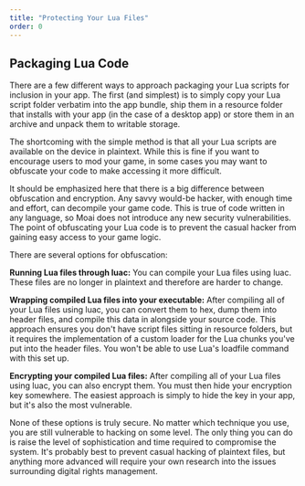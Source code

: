 ```yaml
---
title: "Protecting Your Lua Files"
order: 0
---
```


Packaging Lua Code
------------------

There are a few different ways to approach packaging your Lua scripts for inclusion in your app. The first (and simplest) is to simply copy your Lua script folder verbatim into the app bundle, ship them in a resource folder that installs with your app (in the case of a desktop app) or store them in an archive and unpack them to writable storage.

The shortcoming with the simple method is that all your Lua scripts are available on the device in plaintext. While this is fine if you want to encourage users to mod your game, in some cases you may want to obfuscate your code to make accessing it more difficult.

It should be emphasized here that there is a big difference between obfuscation and encryption. Any savvy would-be hacker, with enough time and effort, can decompile your game code. This is true of code written in any language, so Moai does not introduce any new security vulnerabilities. The point of obfuscating your Lua code is to prevent the casual hacker from gaining easy access to your game logic.

There are several options for obfuscation:

**Running Lua files through luac:** You can compile your Lua files using luac. These files are no longer in plaintext and therefore are harder to change.

**Wrapping compiled Lua files into your executable:** After compiling all of your Lua files using luac, you can convert them to hex, dump them into header files, and compile this data in alongside your source code. This approach ensures you don't have script files sitting in resource folders, but it requires the implementation of a custom loader for the Lua chunks you've put into the header files. You won't be able to use Lua's loadfile command with this set up.

**Encrypting your compiled Lua files:** After compiling all of your Lua files using luac, you can also encrypt them. You must then hide your encryption key somewhere. The easiest approach is simply to hide the key in your app, but it's also the most vulnerable.

None of these options is truly secure. No matter which technique you use, you are still vulnerable to hacking on some level. The only thing you can do is raise the level of sophistication and time required to compromise the system. It's probably best to prevent casual hacking of plaintext files, but anything more advanced will require your own research into the issues surrounding digital rights management.
